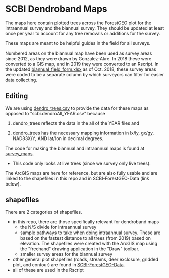 # SCBI Dendroband Maps

The maps here contain plotted trees across the ForestGEO plot for the intraannual survey and the biannual survey. They should be updated at least once per year to account for any tree removals or additions for the survey.

These maps are meant to be helpful guides in the field for all surveys.

Numbered areas on the biannual map have been used as survey areas since 2012, as they were drawn by Gonzalez-Akre. In 2018 these were converted to a GIS map, and in 2019 they were converted to an Rscript. In the updated [biannual_field_form.xlsx](https://github.com/SCBI-ForestGEO/Dendrobands/blob/master/protocols_field-resources/field_forms/field_form_biannual.xlsx) as of Oct. 2018, these survey areas were coded to be a separate column by which surveyors can filter for easier data collecting.


## Editing

We are using [dendro_trees.csv](https://github.com/SCBI-ForestGEO/Dendrobands/blob/master/data/clean_data_files/dendro_trees.csv) to provide the data for these maps as opposed to "scbi.dendroAll_YEAR.csv" because 

1. dendro_trees reflects the data in the all of the YEAR files and

2. dendro_trees has the necessary mapping information in lx/ly, gx/gy, NAD83X/Y, AND lat/lon in decimal degrees.

The code for making the biannual and intraannual maps is found at [survey_maps](https://github.com/SCBI-ForestGEO/Dendrobands/tree/master/Rscripts).
- This code only looks at live trees (since we survey only live trees).

The ArcGIS maps are here for reference, but are also fully usable and are linked to the shapefiles in this repo and in SCBI-ForestGEO-Data (link below).

## shapefiles

There are 2 categories of shapefiles.
- in this repo, there are those specifically relevant for dendroband maps
    - the N/S divide for intraannual survey
    - sample pathways to take when doing intraannual survey. These are based on the fastest distance to all trees (from 2019) based on elevation. The shapefiles were created with the ArcGIS map using the "freehand" drawing application in the "Draw" toolbar.
    - smaller survey areas for the biannual survey
- other general plot shapefiles (roads, streams, deer exclosure, gridded plot, and contour) are found in [SCBI-ForestGEO-Data](https://github.com/SCBI-ForestGEO/SCBI-ForestGEO-Data/tree/master/spatial_data).
- all of these are used in the Rscript
